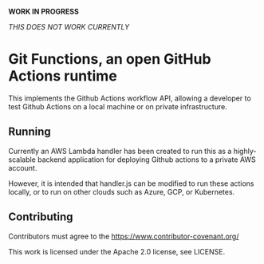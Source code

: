 **WORK IN PROGRESS**

_THIS DOES NOT WORK CURRENTLY_

# Git Functions, an open GitHub Actions runtime

This implements the Github Actions workflow API,
allowing a developer to test Github Actions on a
local machine or on private infrastructure.

## Running

Currently an AWS Lambda handler has been created
to run this as a highly-scalable backend application
for deploying Github actions to a private AWS account.

However, it is intended that handler.js can be modified
to run these actions locally, or to run on other clouds
such as Azure, GCP, or Kubernetes.

## Contributing

Contributors must agree to the https://www.contributor-covenant.org/

This work is licensed under the Apache 2.0 license, see LICENSE.
